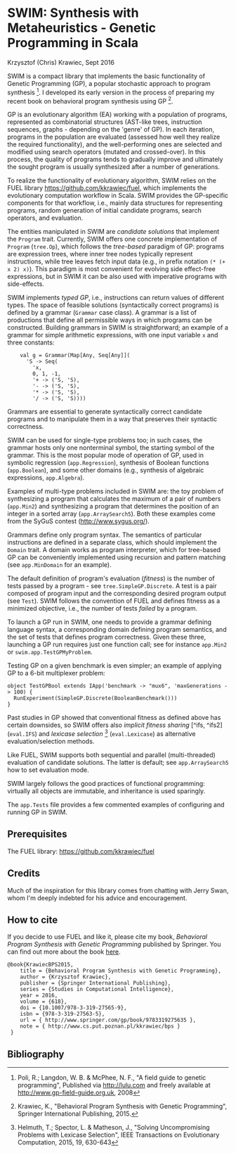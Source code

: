 # SWIM: Synthesis with Metaheuristics - Genetic Programming in Scala

Krzysztof (Chris) Krawiec, <krawiec at cs.put.poznan.pl>
Sept 2016

SWIM is a compact library that implements the basic functionality of Genetic Programming (GP), a popular stochastic approach to program synthesis [^fg]. I developed its early version in the process of preparing my recent book on behavioral program synthesis using GP [^bps]. 

GP is an evolutionary algorithm (EA) working with a population of programs, represented as combinatorial structures (AST-like trees, instruction sequences, graphs - depending on the 'genre' of GP). In each iteration, programs in the population are evaluated (assessed how well they realize the required functionality), and the well-performing ones are selected and modified using search operators (mutated and crossed-over). In this process, the quality of programs tends to gradually improve and ultimately the sought program is usually synthesized after a number of generations. 

To realize the functionality of evolutionary algorithm, SWIM relies on the FUEL library https://github.com/kkrawiec/fuel, which implements the evolutionary computation workflow in Scala. SWIM provides the GP-specific components for that workflow, i.e., mainly data structures for representing programs, random generation of initial candidate programs, search operators, and evaluation.

The entities manipulated in SWIM are *candidate solutions* that implement the `Program` trait. Currently, SWIM offers one concrete implementation of `Program` (`tree.Op`), which follows the *tree-based* paradigm of GP: programs are expression trees, where inner tree nodes typically represent instructions, while tree leaves fetch input data (e.g., in prefix notation `(* (+ x 2) x)`). This paradigm is most convenient for evolving side effect-free expressions, but in SWIM it can be also used with imperative programs with side-effects.

SWIM implements *typed GP*, i.e., instructions can return values of different types. The space of feasible solutions (syntactically correct programs) is defined by a grammar (`Grammar` case class). A grammar is a list of productions that define all permissible ways in which programs can be constructed. Building grammars in SWIM is straightforward; an example of a grammar for simple arithmetic expressions, with one input variable `x` and three constants: 
```
    val g = Grammar(Map[Any, Seq[Any]](
      'S -> Seq(
        'x,
        0, 1, -1,
        '+ -> ('S, 'S),
        '- -> ('S, 'S),
        '* -> ('S, 'S),
        '/ -> ('S, 'S))))
```
Grammars are essential to generate syntactically correct candidate programs and to manipulate them in a way that preserves their syntactic correctness. 

SWIM can be used for single-type problems too; in such cases, the grammar hosts only one nonterminal symbol, the starting symbol of the grammar. This is the most popular mode of operation of GP, used in symbolic regression (`app.Regression`), synthesis of Boolean functions (`app.Boolean`), and some other domains (e.g., synthesis of algebraic expressions, `app.Algebra`). 

Examples of multi-type problems included in SWIM are: the toy problem of synthesizing a program that calculates the maximum of a pair of numbers (`app.Min2`) and synthesizing a program that determines the position of an integer in a sorted array (`app.ArraySearch5`). Both these examples come from the SyGuS contest (http://www.sygus.org/). 

Grammars define only program syntax. The semantics of particular instructions are defined in a separate class, which should implement the `Domain` trait. A domain works as program interpreter, which for tree-based GP can be conveniently implemented using recursion and pattern matching (see `app.MinDomain` for an example).  

The default definition of program's evaluation (*fitness*) is the number of tests passed by a program - see `tree.SimpleGP.Discrete`. A test is a pair composed of program input and the corresponding desired program output (see `Test`). SWIM follows the convention of FUEL and defines fitness as a minimized objective, i.e., the number of tests *failed* by a program. 

To launch a GP run in SWIM, one needs to provide a grammar defining language syntax, a corresponding domain defining program semantics, and the set of tests that defines program correctness. Given these three, launching a GP run requires just one function call; see for instance `app.Min2` or `swim.app.TestGPMyProblem`.

Testing GP on a given benchmark is even simpler; an example of applying GP to a 6-bit multiplexer problem: 
```
object TestGPBool extends IApp('benchmark -> "mux6", 'maxGenerations -> 100) {
  RunExperiment(SimpleGP.Discrete(BooleanBenchmark()))
}
```

Past studies in GP showed that conventional fitness as defined above has certain downsides, so SWIM offers also *implicit fitness sharing* [^ifs, ^ifs2] (`eval.IFS`) and *lexicase selection* [^lexi] (`eval.Lexicase`) as alternative evaluation/selection methods. 

Like FUEL, SWIM supports both sequential and parallel (multi-threaded) evaluation of candidate solutions. The latter is default; see `app.ArraySearch5` how to set evaluation mode. 

SWIM largely follows the good practices of functional programming: virtually all objects are immutable, and inheritance is used sparingly.  

The `app.Tests` file provides a few commented examples of configuring and running GP in SWIM.  

## Prerequisites

The FUEL library: https://github.com/kkrawiec/fuel 

## Credits

Much of the inspiration for this library comes from chatting with Jerry Swan, whom I'm deeply indebted for his advice and encouragement. 

## How to cite 

If you decide to use FUEL and like it, please cite my book, *Behavioral Program Synthesis with Genetic Programming*  published by Springer. You can find out more about the book [here](http://www.cs.put.poznan.pl/kkrawiec/bps/). 

~~~~~{.bib}
@book{KrawiecBPS2015,
    title = {Behavioral Program Synthesis with Genetic Programming},
    author = {Krzysztof Krawiec},
    publisher = {Springer International Publishing},
    series = {Studies in Computational Intelligence},
    year = 2016,
    volume = {618},
    doi = {10.1007/978-3-319-27565-9},
    isbn = {978-3-319-27563-5},
    url = { http://www.springer.com/gp/book/9783319275635 },
    note = { http://www.cs.put.poznan.pl/kkrawiec/bps }
 }
~~~~~


## Bibliography

[^bps]: Krawiec, K., "Behavioral Program Synthesis with Genetic Programming", Springer International Publishing, 2015. 

[^fg]: Poli, R.; Langdon, W. B. & McPhee, N. F., "A field guide to genetic programming", Published via http://lulu.com and freely available at http://www.gp-field-guide.org.uk, 2008

[^lexi]: Helmuth, T.; Spector, L. & Matheson, J., "Solving Uncompromising Problems with Lexicase Selection", IEEE Transactions on Evolutionary Computation, 2015, 19, 630-643

[^ifs]:  Smith, R.E.; Forrest, S.; & Perelson A.S, “Searching for diverse, cooperative populations with genetic algorithms”. Evolutionary Computation, 1993, 1.2 

[^ifs2]: McKay, R. I., "An Investigation of Fitness Sharing in Genetic Programming", The Australian Journal of Intelligent Information Processing Systems, 2001, 7, 43-51

